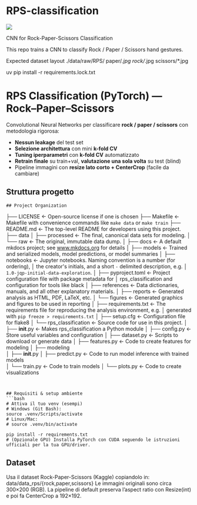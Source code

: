 # RPS-classification

<a target="_blank" href="https://cookiecutter-data-science.drivendata.org/">
    <img src="https://img.shields.io/badge/CCDS-Project%20template-328F97?logo=cookiecutter" />
</a>

CNN for Rock-Paper-Scissors Classification

This repo trains a CNN to classify Rock / Paper / Scissors hand gestures.

Expected dataset layout
    ./data/raw/RPS/
    paper/*.jpg
    rock/*.jpg
    scissors/*.jpg

uv pip install -r requirements.lock.txt

# RPS Classification (PyTorch) — Rock–Paper–Scissors

Convolutional Neural Networks per classificare **rock / paper / scissors** con metodologia rigorosa:
- **Nessun leakage** del test set
- **Selezione architettura** con mini **k-fold CV**
- **Tuning iperparametri** con **k-fold CV** automatizzato
- **Retrain finale** su train+val, **valutazione una sola volta** su test (blind)
- Pipeline immagini con **resize lato corto + CenterCrop** (facile da cambiare)

## Struttura progetto
```
## Project Organization

```
├── LICENSE            <- Open-source license if one is chosen
├── Makefile           <- Makefile with convenience commands like `make data` or `make train`
├── README.md          <- The top-level README for developers using this project.
├── data
│   ├── processed      <- The final, canonical data sets for modeling.
│   └── raw            <- The original, immutable data dump.
│
├── docs               <- A default mkdocs project; see www.mkdocs.org for details
│
├── models             <- Trained and serialized models, model predictions, or model summaries
│
├── notebooks          <- Jupyter notebooks. Naming convention is a number (for ordering),
│                         the creator's initials, and a short `-` delimited description, e.g.
│                         `1.0-jqp-initial-data-exploration`.
│
├── pyproject.toml     <- Project configuration file with package metadata for 
│                         rps_classification and configuration for tools like black
│
├── references         <- Data dictionaries, manuals, and all other explanatory materials.
│
├── reports            <- Generated analysis as HTML, PDF, LaTeX, etc.
│   └── figures        <- Generated graphics and figures to be used in reporting
│
├── requirements.txt   <- The requirements file for reproducing the analysis environment, e.g.
│                         generated with `pip freeze > requirements.txt`
│
├── setup.cfg          <- Configuration file for flake8
│
└── rps_classification   <- Source code for use in this project.
    │
    ├── __init__.py             <- Makes rps_classification a Python module
    │
    ├── config.py               <- Store useful variables and configuration
    │
    ├── dataset.py              <- Scripts to download or generate data
    │
    ├── features.py             <- Code to create features for modeling
    │
    ├── modeling                
    │   ├── __init__.py 
    │   ├── predict.py          <- Code to run model inference with trained models          
    │   └── train.py            <- Code to train models
    │
    └── plots.py                <- Code to create visualizations
```


## Requisiti & setup ambiente
```bash
# Attiva il tuo venv (esempi)
# Windows (Git Bash):
source .venv/Scripts/activate
# Linux/Mac:
# source .venv/bin/activate

pip install -r requirements.txt
# (Opzionale GPU) Installa PyTorch con CUDA seguendo le istruzioni ufficiali per la tua GPU/driver.
```

## Dataset

Usa il dataset Rock-Paper-Scissors (Kaggle) copiandolo in:
data/data_rps/{rock,paper,scissors}
Le immagini originali sono circa 300×200 (RGB). La pipeline di default preserva l’aspect ratio con Resize(int) e poi fa CenterCrop a 192×192.

